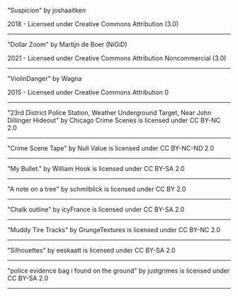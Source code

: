 "Suspicion"
by joshaaitken

2018 - Licensed under
Creative Commons
Attribution (3.0)

---

"Dollar Zoom"
by Martijn de Boer (NiGiD)

2021 - Licensed under
Creative Commons
Attribution Noncommercial (3.0)

---

"ViolinDanger"
by Wagna

2015 - Licensed under
Creative Commons
Attribution 0

---

"23rd District Police Station, Weather Underground Target, Near John Dillinger Hideout" by Chicago Crime Scenes is licensed under CC BY-NC 2.0

---

"Crime Scene Tape" by Null Value is licensed under CC BY-NC-ND 2.0

---

"My Bullet." by William Hook is licensed under CC BY-SA 2.0

---

"A note on a tree" by schmilblick is licensed under CC BY 2.0

---

"Chalk outline" by icyFrance is licensed under CC BY-SA 2.0

---

"Muddy Tire Tracks" by GrungeTextures is licensed under CC BY-NC 2.0

---

"Silhouettes" by eeskaatt is licensed under CC BY-SA 2.0

---

"police evidence bag i found on the ground" by justgrimes is licensed under CC BY-SA 2.0

---
